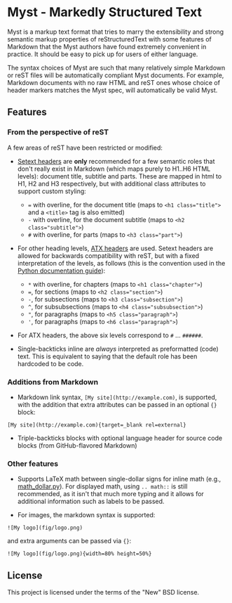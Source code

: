 # Myst - Markedly Structured Text
 
Myst is a markup text format that tries to marry the extensibility and strong semantic markup properties of reStructuredText with some features of Markdown that the Myst authors have found extremely convenient in practice. It should be easy to pick up for users of either language.

The syntax choices of Myst are such that many relatively simple Markdown or reST files will be automatically compliant Myst documents. For example, Markdown documents with no raw HTML and reST ones whose choice of header markers matches the Myst spec, will automatically be valid Myst.


## Features

### From the perspective of reST

A few areas of reST have been restricted or modified:

* [Setext headers](https://github.github.com/gfm/#setext-headings) are **only** recommended for a few semantic roles that don't really exist in Markdown (which maps purely to H1..H6 HTML levels): document title, subtitle and parts.  These are mapped in html to H1, H2 and H3 respectively, but with additional class attributes to support custom styling:

    - `=` with overline, for the document title (maps to `<h1 class="title">` and a `<title>` tag is also emitted)
    - `-` with overline, for the document subtitle (maps to `<h2 class="subtitle">`)
    - `#` with overline, for parts (maps to `<h3 class="part">`)

* For other heading levels, [ATX headers](https://github.github.com/gfm/#atx-heading) are used. Setext headers are allowed for backwards compatibility with reST, but with a fixed interpretation of the levels, as follows (this is the convention used in the [Python documentation guide](https://docs.python.org/devguide/documenting.html#sections)):

    - `*` with overline, for chapters (maps to `<h1 class="chapter">`)
    - `=`, for sections (maps to `<h2 class="section">`)
    - `-`, for subsections (maps to `<h3 class="subsection">`)
    - `^`, for subsubsections (maps to `<h4 class="subsubsection">`)
    - `"`, for paragraphs (maps to `<h5 class="paragraph">`)
    - `'`, for paragraphs (maps to `<h6 class="paragraph">`)

* For ATX headers, the above six levels correspond to `#` ... `######`.

* Single-backticks inline are *always* interpreted as preformatted (code) text. This is equivalent to saying that the default role has been hardcoded to be code.

### Additions from Markdown 

* Markdown link syntax, `[My site](http://example.com)`, is supported, with the addition that extra attributes can be passed in an optional `{}` block:

```
[My site](http://example.com){target=_blank rel=external}
```

* Triple-backticks blocks with optional language header for source code blocks (from GitHub-flavored Markdown)

### Other features

* Supports LaTeX math between single-dollar signs for inline math (e.g., [math_dollar.py](https://github.com/matthew-brett/texext/blob/master/texext/math_dollar.py)). For displayed math, using `.. math::` is still recommended, as it isn't that much more typing and it allows for additional information such as labels to be passed.

* For images, the markdown syntax is supported:

```
![My logo](fig/logo.png)
```

and extra arguments can be passed via `{}`:

```
![My logo](fig/logo.png){width=80% height=50%}
```

## License

This project is licensed under the terms of the "New" BSD license.
